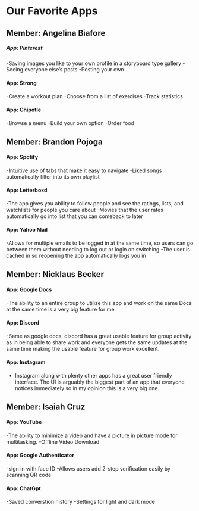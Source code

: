 # Our Favorite Apps
## Member: Angelina Biafore
##### App: Pinterest
-Saving images you like to your own profile in a storyboard type gallery
-Seeing everyone else’s posts
-Posting your own

#### App: Strong
-Create a workout plan
-Choose from a list of exercises
-Track statistics

#### App: Chipotle
-Browse a menu
-Build your own option
-Order food

## Member: Brandon Pojoga
#### App: Spotify
-Intuitive use of tabs that make it easy to navigate
-Liked songs automatically filter into its own playlist

#### App: Letterboxd
-The app gives you ability to follow people and see the ratings, lists, and watchlists for
people you care about
-Movies that the user rates automatically go into list that you can comeback to later

#### App: Yahoo Mail
-Allows for multiple emails to be logged in at the same time, so users can go between
them without needing to log out or login on switching
-The user is cached in so reopening the app automatically logs you in

## Member: Nicklaus Becker
#### App: Google Docs
-The ability to an entire group to utilize this app and work on the same Docs at the same time 
is a very big feature for me.
#### App: Discord
-Same as google docs, discord has a great usable feature for group activity as in being able to share work
and everyone gets the same updates at the same time making the usable feature for group work excellent.
#### App: Instagram
- Instagram along with plenty other apps has a great user friendly interface. The UI is arguably the biggest part of
an app that everyone notices immediately so in my opinion this is a very big one.
## Member: Isaiah Cruz
#### App: YouTube
-The ability to minimize a video and have a picture in picture mode for multitasking.
-Offline Video Download

#### App: Google Authenticator
-sign in with face ID
-Allows users add 2-step verification easily by scanning QR code

#### App: ChatGpt
-Saved converstion history
-Settings for light and dark mode
